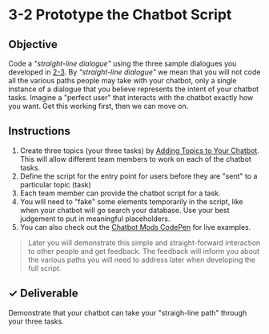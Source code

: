 # 3-2 Prototype the Chatbot Script

## Objective

Code a _"straight-line dialogue"_ using the three sample dialogues you developed in [2-3](../2-concept-development-and-solution-development/2-3-sample-dialogue.md). By _"straight-line dialogue"_ we mean that you will not code all the various paths people may take with your chatbot, only a single instance of a dialogue that you believe represents the intent of your chatbot tasks. Imagine a "perfect user" that interacts with the chatbot exactly how you want. Get this working first, then we can move on.

## Instructions

1. Create three topics \(your three tasks\) by [Adding Topics to Your Chatbot](https://cxd.gitbooks.io/chatbot/content/code-examples/adding-topics-to-your-chatbot.html). This will allow different team members to work on each of the chatbot tasks.
2. Define the script for the entry point for users before they are "sent" to a particular topic \(task\)
3. Each team member can provide the chatbot script for a task.
4. You will need to "fake" some elements temporarily in the script, like when your chatbot will go search your database. Use your best judgement to put in meaningful placeholders.
5. You can also check out the [Chatbot Mods CodePen](https://codepen.io/jlyst/project/editor/ZGgQjm#) for live examples.

> Later you will demonstrate this simple and straight-forward interaction to other people and get feedback. The feedback will inform you about the various paths you will need to address later when developing the full script.

## ✓ Deliverable

Demonstrate that your chatbot can take your "straigh-line path" through your three tasks.

